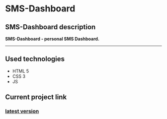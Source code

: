 # SMS-Dashboard

## SMS-Dashboard description
**SMS-Dashboard - personal SMS Dashboard.**
___

## Used technologies  
+ HTML 5
+ CSS 3
+ JS

## Current project link

### [latest version](https://alfaro23.github.io/SMS-Dashboard/)
